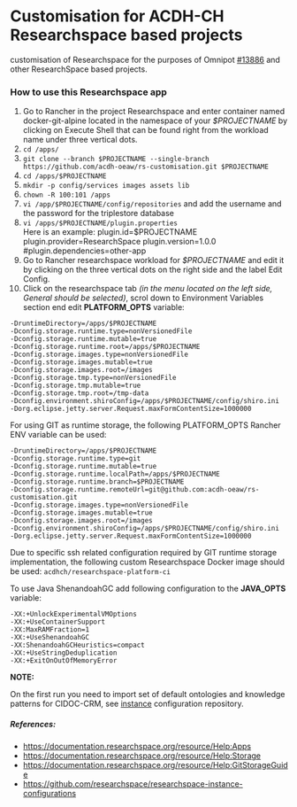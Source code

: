 # Customisation for ACDH-CH Researchspace based projects

customisation of Researchspace for the purposes of Omnipot [#13886](https://redmine.acdh.oeaw.ac.at/issues/13886 "#13886") and other ResearchSpace based projects.

### How to use this Researchspace app

1. Go to Rancher in the project Researchspace and enter container named docker-git-alpine located in the namespace of your *$PROJECTNAME* by clicking on Execute Shell that can be found right from the workload name under three vertical dots. 
2. `cd /apps/`
3. `git clone --branch $PROJECTNAME --single-branch https://github.com/acdh-oeaw/rs-customisation.git $PROJECTNAME`
4. `cd /apps/$PROJECTNAME`
5. `mkdir -p config/services images assets lib`
6. `chown -R 100:101 /apps`
7. `vi /app/$PROJECTNAME/config/repositories` and add the username and the password for the triplestore database
8. `vi /apps/$PROJECTNAME/plugin.properties`  
Here is an example:
        plugin.id=$PROJECTNAME
        plugin.provider=ResearchSpace
        plugin.version=1.0.0
        #plugin.dependencies=other-app
9. Go to Rancher researchspace workload for *$PROJECTNAME* and edit it by clicking on the three vertical dots on the right side and the label Edit Config.
10. Click on the researchspace tab *(in the menu located on the left side, General should be selected)*, scrol down to Environment Variables section end edit **PLATFORM_OPTS** variable:

```shell
-DruntimeDirectory=/apps/$PROJECTNAME
-Dconfig.storage.runtime.type=nonVersionedFile 
-Dconfig.storage.runtime.mutable=true
-Dconfig.storage.runtime.root=/apps/$PROJECTNAME
-Dconfig.storage.images.type=nonVersionedFile
-Dconfig.storage.images.mutable=true
-Dconfig.storage.images.root=/images
-Dconfig.storage.tmp.type=nonVersionedFile
-Dconfig.storage.tmp.mutable=true
-Dconfig.storage.tmp.root=/tmp-data
-Dconfig.environment.shiroConfig=/apps/$PROJECTNAME/config/shiro.ini
-Dorg.eclipse.jetty.server.Request.maxFormContentSize=1000000 
```
For using GIT as runtime storage, the following PLATFORM_OPTS Rancher ENV variable can be used: 

```
-DruntimeDirectory=/apps/$PROJECTNAME
-Dconfig.storage.runtime.type=git  
-Dconfig.storage.runtime.mutable=true  
-Dconfig.storage.runtime.localPath=/apps/$PROJECTNAME
-Dconfig.storage.runtime.branch=$PROJECTNAME 
-Dconfig.storage.runtime.remoteUrl=git@github.com:acdh-oeaw/rs-customisation.git 
-Dconfig.storage.images.type=nonVersionedFile  
-Dconfig.storage.images.mutable=true  
-Dconfig.storage.images.root=/images  
-Dconfig.environment.shiroConfig=/apps/$PROJECTNAME/config/shiro.ini  
-Dorg.eclipse.jetty.server.Request.maxFormContentSize=1000000 
```
Due to specific ssh related configuration required by GIT runtime storage implementation, the following custom Researchspace Docker image should be used: 
`acdhch/researchspace-platform-ci`

To use Java ShenandoahGC add following configuration to the **JAVA_OPTS** variable:

```shell
-XX:+UnlockExperimentalVMOptions
-XX:+UseContainerSupport 
-XX:MaxRAMFraction=1 
-XX:+UseShenandoahGC 
-XX:ShenandoahGCHeuristics=compact 
-XX:+UseStringDeduplication 
-XX:+ExitOnOutOfMemoryError
```

**NOTE:**

On the first run you need to import set of default ontologies and knowledge patterns for CIDOC-CRM, see [instance](https://github.com/researchspace/researchspace-instance-configurations "instance") configuration repository. 

##### References:
- https://documentation.researchspace.org/resource/Help:Apps
- https://documentation.researchspace.org/resource/Help:Storage
- https://documentation.researchspace.org/resource/Help:GitStorageGuide
- https://github.com/researchspace/researchspace-instance-configurations
